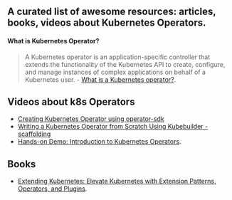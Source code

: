 ## A curated list of awesome resources: articles, books, videos about Kubernetes Operators.

#### What is Kubernetes Operator?
> A Kubernetes operator is an application-specific controller that extends the functionality of the Kubernetes API to create, configure, and manage instances of complex applications on behalf of a Kubernetes user. - [What is a Kubernetes operator?](https://www.redhat.com/en/topics/containers/what-is-a-kubernetes-operator#:~:text=A%20Kubernetes%20operator%20is%20an,behalf%20of%20a%20Kubernetes%20user).


## Videos about k8s Operators
* [Creating Kubernetes Operator using operator-sdk](https://www.youtube.com/watch?v=FHjLL5e7h00)
* [Writing a Kubernetes Operator from Scratch Using Kubebuilder - scaffolding](https://www.youtube.com/watch?v=LLVoyXjYlYM)
* [Hands-on Demo: Introduction to Kubernetes Operators](https://www.youtube.com/watch?v=wDLbqlEHuBc).

## Books

* [Extending Kubernetes: Elevate Kubernetes with Extension Patterns, Operators, and Plugins](https://www.amazon.com/Extending-Kubernetes-Extension-Patterns-Operators/dp/1484270940).